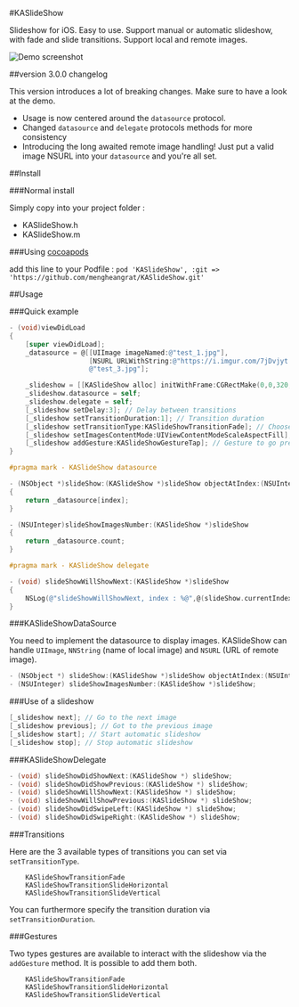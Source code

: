 #KASlideShow

Slideshow for iOS. Easy to use. Support manual or automatic slideshow, with fade and slide transitions. 
Support local and remote images.

![Demo screenshot](http://i.imgur.com/xTyqOtO.gif)


##version 3.0.0 changelog

This version introduces a lot of breaking changes. Make sure to have a look at the demo.

- Usage is now centered around the `datasource` protocol. 
- Changed `datasource` and `delegate` protocols methods for more consistency
- Introducing the long awaited remote image handling! Just put a valid image NSURL into your `datasource` and you're all set. 

##Install

###Normal install

Simply copy into your project folder :

 * KASlideShow.h
 * KASlideShow.m


###Using [cocoapods](http://cocoapods.org)

add this line to your Podfile :
`pod 'KASlideShow', :git => 'https://github.com/mengheangrat/KASlideShow.git'`

##Usage

###Quick example

```objective-c
- (void)viewDidLoad
{
    [super viewDidLoad];
    _datasource = @[[UIImage imageNamed:@"test_1.jpg"],
                    [NSURL URLWithString:@"https://i.imgur.com/7jDvjyt.jpg"],
                    @"test_3.jpg"];

    _slideshow = [[KASlideShow alloc] initWithFrame:CGRectMake(0,0,320,250)];
    _slideshow.datasource = self;
    _slideshow.delegate = self;
    [_slideshow setDelay:3]; // Delay between transitions
    [_slideshow setTransitionDuration:1]; // Transition duration
    [_slideshow setTransitionType:KASlideShowTransitionFade]; // Choose a transition type 
    [_slideshow setImagesContentMode:UIViewContentModeScaleAspectFill]; // Choose a content mode for images to display
    [_slideshow addGesture:KASlideShowGestureTap]; // Gesture to go previous/next directly on the image
}

#pragma mark - KASlideShow datasource

- (NSObject *)slideShow:(KASlideShow *)slideShow objectAtIndex:(NSUInteger)index
{
    return _datasource[index];
}

- (NSUInteger)slideShowImagesNumber:(KASlideShow *)slideShow
{
    return _datasource.count;
}

#pragma mark - KASlideShow delegate

- (void) slideShowWillShowNext:(KASlideShow *)slideShow
{
    NSLog(@"slideShowWillShowNext, index : %@",@(slideShow.currentIndex));
}
```

###KASlideShowDataSource

You need to implement the datasource to display images.
KASlideShow can handle `UIImage`, `NNString` (name of local image) and `NSURL` (URL of remote image).

```objective-c
- (NSObject *) slideShow:(KASlideShow *)slideShow objectAtIndex:(NSUInteger)index;
- (NSUInteger) slideShowImagesNumber:(KASlideShow *)slideShow;
```

###Use of a slideshow

```objective-c
[_slideshow next]; // Go to the next image
[_slideshow previous]; // Got to the previous image
[_slideshow start]; // Start automatic slideshow
[_slideshow stop]; // Stop automatic slideshow
```

###KASlideShowDelegate

```objective-c
- (void) slideShowDidShowNext:(KASlideShow *) slideShow;
- (void) slideShowDidShowPrevious:(KASlideShow *) slideShow;
- (void) slideShowWillShowNext:(KASlideShow *) slideShow;
- (void) slideShowWillShowPrevious:(KASlideShow *) slideShow;
- (void) slideShowDidSwipeLeft:(KASlideShow *) slideShow;
- (void) slideShowDidSwipeRight:(KASlideShow *) slideShow;
```

###Transitions

Here are the 3 available types of transitions you can set via `setTransitionType`.

```
    KASlideShowTransitionFade
    KASlideShowTransitionSlideHorizontal
    KASlideShowTransitionSlideVertical
```

You can furthermore specify the transition duration via `setTransitionDuration`.

###Gestures

Two types gestures are available to interact with the slideshow via the `addGesture` method. It is possible to add them both.

```
    KASlideShowTransitionFade
    KASlideShowTransitionSlideHorizontal
    KASlideShowTransitionSlideVertical
```
